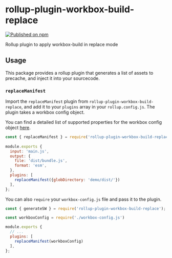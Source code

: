 # rollup-plugin-workbox-build-replace

[![Published on npm](https://img.shields.io/npm/v/rollup-plugin-workbox-build-replace.svg)](https://www.npmjs.com/package/rollup-plugin-workbox-build-replace)

Rollup plugin to apply workbox-build in replace mode

## Usage
This package provides a rollup plugin that generates a list of assets to precache, and inject it into your sourcecode.

### `replaceManifest`

Import the `replaceManifest` plugin from `rollup-plugin-workbox-build-replace`, and add it to your `plugins` array in your `rollup.config.js`. The plugin takes a workbox config object.

You can find a detailed list of supported properties for the workbox config object [here](https://developers.google.com/web/tools/workbox/modules/workbox-build#getManifest).

```js
const { replaceManifest } = require('rollup-plugin-workbox-build-replace');
 
module.exports {
  input: 'main.js',
  output: {
    file: 'dist/bundle.js',
    format: 'esm',
  },
  plugins: [
    replaceManifest({globDirectory: 'demo/dist/'})
  ],
};
```

You can also `require` your `workbox-config.js` file and pass it to the plugin.

```js
const { generateSW } = require('rollup-plugin-workbox-build-replace');

const workboxConfig = require('./workbox-config.js')

module.exports {
  // ...
  plugins: [
    replaceManifest(workboxConfig)
  ],
};
```